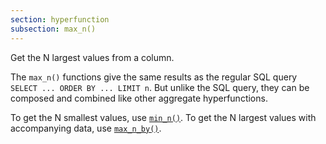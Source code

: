 ```yaml
---
section: hyperfunction
subsection: max_n()
---
```


Get the N largest values from a column.

The `max_n()` functions give the same results as the regular SQL query `SELECT
... ORDER BY ... LIMIT n`. But unlike the SQL query, they can be composed and
combined like other aggregate hyperfunctions.

To get the N smallest values, use [`min_n()`][min_n]. To get the N largest
values with accompanying data, use [`max_n_by()`][max_n_by].

[max_n_by]: /api/:currentVersion:/hyperfunctions/minimum-and-maximum/max_n_by/
[min_n]: /api/:currentVersion:/hyperfunctions/minimum-and-maximum/min_n/
